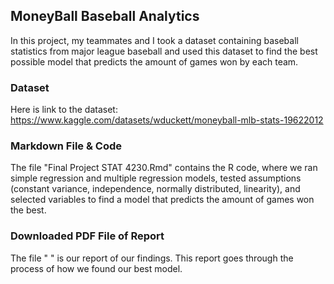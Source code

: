 ## MoneyBall Baseball Analytics 
In this project, my teammates and I took a dataset containing baseball statistics from major league baseball and used this dataset to find the best possible model that predicts the amount of games won by each team. 

### Dataset
Here is link to the dataset: 
https://www.kaggle.com/datasets/wduckett/moneyball-mlb-stats-19622012

### Markdown File & Code 
The file "Final Project STAT 4230.Rmd" contains the R code, where we ran simple regression and multiple regression models, tested assumptions (constant variance, independence, normally distributed, linearity), and selected variables to find a model that predicts the amount of games won the best. 

### Downloaded PDF File of Report 
The file " " is our report of our findings. This report goes through the process of how we found our best model. 












